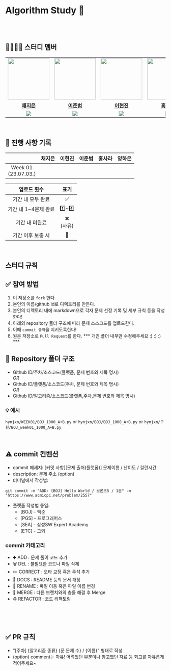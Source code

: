 # Algorithm Study 📝
<br></br>

## 👩‍👩‍👧‍👦 스터디 멤버
<table>
 <tr>
    <td align="center"><a href="https://github.com/cje1903"><img src="https://avatars.githubusercontent.com/cje1903" width="130px;" alt=""></a></td>
    <td align="center"><a href="https://github.com/CyberBoder"><img src="https://avatars.githubusercontent.com/CyberBoder" width="130px;" alt=""></a></td>
    <td align="center"><a href="https://github.com/hynjxn"><img src="https://avatars.githubusercontent.com/hynjxn" width="130px;" alt=""></a></td>
    <td align="center"><a href="https://github.com/sforsara"><img src="https://avatars.githubusercontent.com/sforsara" width="130px;" alt=""></a></td>
<!--     <td align="center"><a href="https://github.com/하은"><img src="https://avatars.githubusercontent.com/하은" width="130px;" alt=""></a></td> -->
  </tr>
  <tr>
    <td align="center"><a href="https://github.com/cje1903"><b>채지은</b></a></td>
    <td align="center"><a href="https://github.com/CyberBoder"><b>이준범</b></a></td>
    <td align="center"><a href="https://github.com/hynjxn"><b>이현진</b></a></td>
    <td align="center"><a href="https://github.com/sforsara"><b>홍사라</b></a></td>
<!--     <td align="center"><a href="https://github.com/하은"><b>양하은</b></a></td> -->
  </tr>
  <tr> 
    <td align="center"><img src="https://img.shields.io/badge/Python-3776AB?style=for-the-badge&logo=python&logoColor=white"></td>
    <td align="center"><img src="https://img.shields.io/badge/Python-3776AB?style=for-the-badge&logo=python&logoColor=white"></td>
    <td align="center"><img src="https://img.shields.io/badge/Python-3776AB?style=for-the-badge&logo=python&logoColor=white"></td>
    <td align="center"><img src="https://img.shields.io/badge/Python-3776AB?style=for-the-badge&logo=python&logoColor=white"></td>
    <td align="center"><img src="https://img.shields.io/badge/Python-3776AB?style=for-the-badge&logo=python&logoColor=white"></td>
  </tr> 
</table>

<br/>

## 📍 진행 사항 기록
|  | 채지은 | 이현진 | 이준범 | 홍사라 | 양하은 |
| :---: | :---: | :---: | :---: | :---: | :---: |
| Week 01</br>(23.07.03.) |  |  |  |  |  |


| 업로드 횟수 | 표기 |
| :---: | :---: |
| 기간 내 모두 완료 | ✅ |
| 기간 내 1~4문제 완료 | 1️⃣~4️⃣ |
| 기간 내 미완료 | ❌ <br/>(사유) |
| 기간 이후 보충 시 | 🔺 |

<br>

## 스터디 규칙

## ✅ 참여 방법
1. 이 저장소를 `fork` 한다. 
2. 본인의 이름/github id로 디렉토리를 만든다.
3. 본인의 디렉토리 내에 markdown으로 각자 문제 선정 기록 및 세부 규칙 등을 작성한다!
4. 아래의 repository 폴더 구조에 따라 문제 소스코드를 업로드한다.
5. 이때 `commit 규칙`을 지키도록한다!
6. 원본 저장소로 `Pull Request`를 한다. 
*** 개인 폴더 내부만 수정해주세요 :) :) :) ***


## 📁 Repository 폴더 구조

- Github ID/주차/소스코드(플랫폼, 문제 번호와 제목 명시)
  <br>
_OR_
- Github ID/플랫폼/소스코드(주차, 문제 번호와 제목 명시)
  <br>
_OR_
- Github ID/알고리즘/소스코드(플랫폼,주차,문제 번호와 제목 명시)

### 💡 예시
`hynjxn/WEEK01/BOJ_1000_A+B.py` or
`hynjxn/BOJ/BOJ_1000_A+B.py` or
`hynjxn/구현/BOJ_week01_1000_A+B.py`

<br/>

## ⚠️ commit 컨벤션
- commit 메세지: [커밋 사항][문제 출처(플랫폼)] 문제이름 / 난이도 / 걸린시간
- description: 문제 주소 (option)
- 터미널에서 작성법:
```
git commit -m "ADD: [BOJ] Hello World / 브론즈5 / 1분" -m "https://www.acmicpc.net/problem/2557"
```
- 플랫폼 작성법 통일:
  - [BOJ] - 백준
  - [PGS] - 프로그래머스
  - [SEA] - 삼성SW Expert Academy
  - [ETC] - 그외
    
### commit 카테고리
- ➕ ADD : 문제 풀이 코드 추가
- 🗑 DEL : 불필요한 코드나 파일 삭제
- ✏️ CORRECT : 오타 교정 혹은 주석 추가
- 📄 DOCS : README 등의 문서 개정
- 🚚 RENAME : 파일 이동 혹은 파일 이름 변경
- 🔀 MERGE : 다른 브랜치와의 충돌 해결 후 Merge
- ♻️ REFACTOR : 코드 리팩토링
<br></br>

<br />
<br />

## ✅ PR 규칙
- "[주차] {알고리즘 종류} {푼 문제 수} / {이름}" 형태로 작성
- (option) comment는 자유! 어려웠던 부분이나 참고했던 자료 등 회고를 자유롭게 적어주세요~


<br />
<br />


